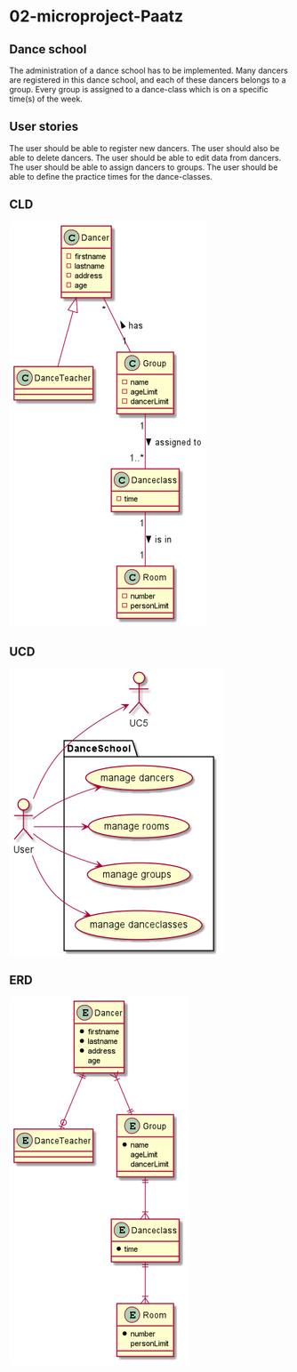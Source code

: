 # 02-microproject-Paatz

## Dance school
The administration of a dance school has to be implemented.
Many dancers are registered in this dance school,
and each of these dancers belongs to a group.
Every group is assigned to a dance-class which is on a specific time(s) of the week.

## User stories
The user should be able to register new dancers.
The user should also be able to delete dancers.
The user should be able to edit data from dancers.
The user should be able to assign dancers to groups.
The user should be able to define the practice times for the dance-classes.

## CLD
![CLD](asciidocs-slides/images/cld.png)

## UCD
![UCD](asciidocs-slides/images/ucd.png)

## ERD
![ERD](asciidocs-slides/images/erd.png)